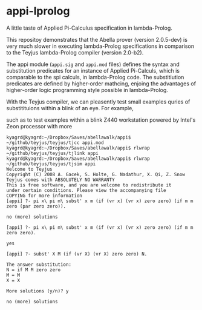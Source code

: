 # appi-lprolog
A little taste of Applied Pi-Calculus specification in lambda-Prolog.

This repositoy demonstrates that the Abella prover (version 2.0.5-dev) is
very much slower in executing lambda-Prolog specifications in comparison to
the Teyjus lambda-Prolog compiler (version 2.0-b2).

The appi module (`appi.sig` and `appi.mod` files) defines the syntax and
substitution predicates for an instance of Applied Pi-Calculs, which is
comparable to the spi calculs, in lambda-Prolog code. The substitiution
predicates are defined by higher-order mathcing, enjoing the advantages
of higher-order logic programming style possible in lambda-Prolog.

With the Teyjus compiler, we can pleasently test small examples quries
of substitituions within a blink of an eye. For example,

such as to test examples within a blink
Z440 workstation powered by Intel's Zeon processor with more
```
kyagrd@kyagrd:~/Dropbox/Saves/abellawalk/appi$ ~/github/teyjus/teyjus/tjcc appi.mod
kyagrd@kyagrd:~/Dropbox/Saves/abellawalk/appi$ rlwrap ~/github/teyjus/teyjus/tjlink appi
kyagrd@kyagrd:~/Dropbox/Saves/abellawalk/appi$ rlwrap ~/github/teyjus/teyjus/tjsim appi
Welcome to Teyjus
Copyright (C) 2008 A. Gacek, S. Holte, G. Nadathur, X. Qi, Z. Snow
Teyjus comes with ABSOLUTELY NO WARRANTY
This is free software, and you are welcome to redistribute it
under certain conditions. Please view the accompanying file
COPYING for more information
[appi] ?- pi x\ pi m\ subst' x m (if (vr x) (vr x) zero zero) (if m m zero (par zero zero)).

no (more) solutions

[appi] ?- pi x\ pi m\ subst' x m (if (vr x) (vr x) zero zero) (if m m zero zero).

yes

[appi] ?- subst' X M (if (vr X) (vr X) zero zero) N.

The answer substitution:
N = if M M zero zero
M = M
X = X

More solutions (y/n)? y

no (more) solutions
```
